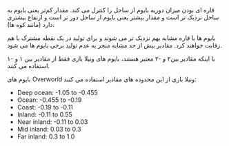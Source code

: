 قاره ای بودن میزان دوریه بایوم از ساحل را کنترل می کند. مقدار کم‌تر یعنی بایوم به ساحل نزدیک تر است و مقدار بیشتر یعنی بایوم از ساحل دور تر است و ارتفاع بیشتری دارد (مانند کوه ها).

بایوم ها با قاره مشابه بهم نزدیک تر می شوند و برای تولید در یک نقطه مشترک با هم رقابت خواهند کرد. مقادیر بیش از حد مشابه منجر به عدم تولید برخی بایوم ها می شود.

با اینکه مقادیر بین۲ و -۲ معتبر هستند، بایوم های ونیلا بازی فقط از مقادیر بین ۱ و -۱ استفاده می کنند.

بایوم های Overworld ونیلا بازی از این محدوده های مقادیر استفاده می کنند:

* Deep ocean: -1.05 to -0.455
* Ocean: -0.455 to -0.19
* Coast: -0.19 to -0.11
* Inland: -0.11 to 0.55
* Near inland: -0.11 to 0.03
* Mid inland: 0.03 to 0.3
* Far inland: 0.3 to 1.0
